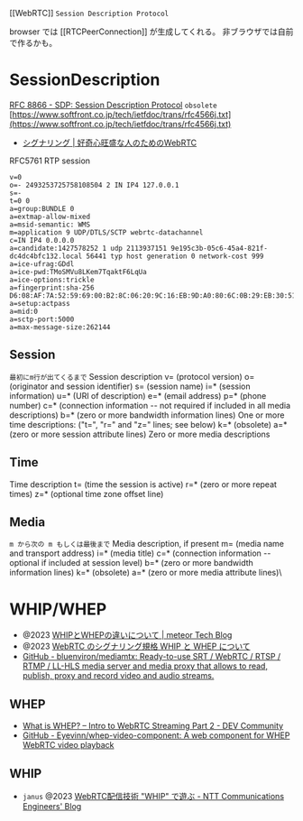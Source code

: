 [[WebRTC]]
`Session Description Protocol`

browser では [[RTCPeerConnection]] が生成してくれる。
非ブラウザでは自前で作るかも。

# SessionDescription
[RFC 8866 - SDP: Session Description Protocol](https://tools.ietf.org/html/rfc8866)
`obsolete` [https://www.softfront.co.jp/tech/ietfdoc/trans/rfc4566j.txt](https://www.softfront.co.jp/tech/ietfdoc/trans/rfc4566j.txt)

- [シグナリング | 好奇心旺盛な人のためのWebRTC](https://webrtcforthecurious.com/ja/docs/02-signaling/)

RFC5761 RTP session

```sdp
v=0
o=- 2493253725758108504 2 IN IP4 127.0.0.1
s=-
t=0 0
a=group:BUNDLE 0
a=extmap-allow-mixed
a=msid-semantic: WMS
m=application 9 UDP/DTLS/SCTP webrtc-datachannel
c=IN IP4 0.0.0.0
a=candidate:1427578252 1 udp 2113937151 9e195c3b-05c6-45a4-821f-dc4dc4bfc132.local 56441 typ host generation 0 network-cost 999
a=ice-ufrag:GDdl
a=ice-pwd:TMoSMVu8LKem7TqaktF6LqUa
a=ice-options:trickle
a=fingerprint:sha-256 D6:08:AF:7A:52:59:69:00:B2:8C:06:20:9C:16:EB:9D:A0:80:6C:0B:29:EB:30:51:49:72:F1:9E:1B:BC:CF:E7
a=setup:actpass
a=mid:0
a=sctp-port:5000
a=max-message-size:262144
```

## Session
`最初にm行が出てくるまで`
   Session description
      v=  (protocol version)
      o=  (originator and session identifier)
      s=  (session name)
      i=* (session information)
      u=* (URI of description)
      e=* (email address)
      p=* (phone number)
      c=* (connection information -- not required if included in
           all media descriptions)
      b=* (zero or more bandwidth information lines)
      One or more time descriptions:
        ("t=", "r=" and "z=" lines; see below)
      k=* (obsolete)
      a=* (zero or more session attribute lines)
      Zero or more media descriptions

## Time
   Time description
      t=  (time the session is active)
      r=* (zero or more repeat times)
      z=* (optional time zone offset line)

## Media
`m から次の m もしくは最後まで`
   Media description, if present
      m=  (media name and transport address)
      i=* (media title)
      c=* (connection information -- optional if included at
           session level)
      b=* (zero or more bandwidth information lines)
      k=* (obsolete)
      a=* (zero or more media attribute lines)\

# WHIP/WHEP
- @2023 [WHIPとWHEPの違いについて | meteor Tech Blog](https://blog.meteor.ne.jp/2023/03/whip-whep)
- @2023 [WebRTC のシグナリング規格 WHIP と WHEP について](https://zenn.dev/shiguredo/articles/webrtc-whip-whep)
- [GitHub - bluenviron/mediamtx: Ready-to-use SRT / WebRTC / RTSP / RTMP / LL-HLS media server and media proxy that allows to read, publish, proxy and record video and audio streams.](https://github.com/bluenviron/mediamtx)

## WHEP
- [What is WHEP? – Intro to WebRTC Streaming Part 2 - DEV Community](https://dev.to/dolbyio/what-is-whep-intro-to-webrtc-streaming-part-2-3d99)
- [GitHub - Eyevinn/whep-video-component: A web component for WHEP WebRTC video playback](https://github.com/Eyevinn/whep-video-component)

## WHIP
- `janus` @2023 [WebRTC配信技術 "WHIP" で遊ぶ - NTT Communications Engineers' Blog](https://engineers.ntt.com/entry/2023/05/19/114213)
